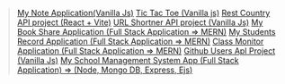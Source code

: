 >[My Note Application(Vanilla Js)](https://franknoteapp.netlify.app/)
>[Tic Tac Toe (Vanilla js)](https://franktictactoe.netlify.app/)
>[Rest Country API project (React + Vite)](https://frankrestcountriesapi.netlify.app/)
>[URL Shortner API project (Vanilla Js)](https://frankurlshortner.netlify.app/)
>[My Book Share Application (Full Stack Application => MERN)](http://frankbookshare.netlify.app/)
>[My Students Record Application (Full Stack Application => MERN)](http://mystudentsrecords.netlify.app/)
>[Class Monitor Application (Full Stack Application => MERN)](https://classmonitor.netlify.app/)
>[Github Users ApI Project (Vanilla Js)](https://frankgithubusers.netlify.app/)
>[My School Management System App (Full Stack Application) => (Node, Mongo DB, Express, Ejs)](https://frankschoolmanagementsystem.herokuapp.com/)